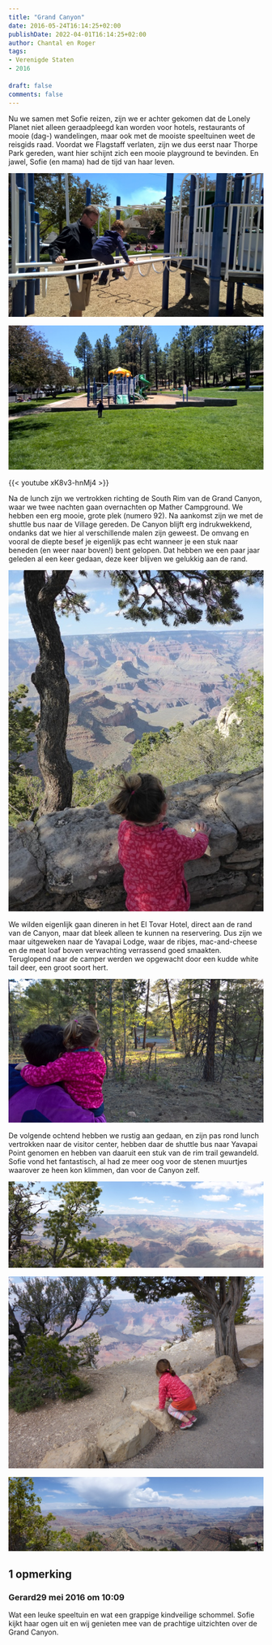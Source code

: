 ```yaml
---
title: "Grand Canyon"
date: 2016-05-24T16:14:25+02:00
publishDate: 2022-04-01T16:14:25+02:00
author: Chantal en Roger
tags:
- Verenigde Staten
- 2016

draft: false
comments: false
---
```


Nu we samen met Sofie reizen, zijn we er achter gekomen dat de Lonely Planet niet alleen geraadpleegd kan worden voor hotels, restaurants of mooie (dag-) wandelingen, maar ook met de mooiste speeltuinen weet de reisgids raad. Voordat we Flagstaff verlaten, zijn we dus eerst naar Thorpe Park gereden, want hier schijnt zich een mooie playground te bevinden. En jawel, Sofie (en mama) had de tijd van haar leven.

![Thorpe Park](./images/WP_20160524_12_06_34_Pro__highres3.jpg)

![Thorpe Park](./images/WP_20160524_12_05_54_Pro__highres3.jpg)

{{< youtube xK8v3-hnMj4 >}}

Na de lunch zijn we vertrokken richting de South Rim van de Grand Canyon, waar we twee nachten gaan overnachten op Mather Campground. We hebben een erg mooie, grote plek (numero 92). Na aankomst zijn we met de shuttle bus naar de Village gereden. De Canyon blijft erg indrukwekkend, ondanks dat we hier al verschillende malen zijn geweest. De omvang en vooral de diepte besef je eigenlijk pas echt wanneer je een stuk naar beneden (en weer naar boven!) bent gelopen. Dat hebben we een paar jaar geleden al een keer gedaan, deze keer blijven we gelukkig aan de rand.

![Grand Canyon](./images/P10500944.jpg)

We wilden eigenlijk gaan dineren in het El Tovar Hotel, direct aan de rand van de Canyon, maar dat bleek alleen te kunnen na reservering. Dus zijn we maar uitgeweken naar de Yavapai Lodge, waar de ribjes, mac-and-cheese en de meat loaf boven verwachting verrassend goed smaakten. Teruglopend naar de camper werden we opgewacht door een kudde white tail deer, een groot soort hert.

![Grand Canyon](./images/WP_20160524_18_42_12_Rich3.jpg)

De volgende ochtend hebben we rustig aan gedaan, en zijn pas rond lunch vertrokken naar de visitor center, hebben daar de shuttle bus naar Yavapai Point genomen en hebben van daaruit een stuk van de rim trail gewandeld. Sofie vond het fantastisch, al had ze meer oog voor de stenen muurtjes waarover ze heen kon klimmen, dan voor de Canyon zelf.

![Grand Canyon](./images/P10501134.jpg)

![Grand Canyon](./images/P10501144.jpg)

![Grand Canyon](./images/P10501354.jpg)

## 1 opmerking

### Gerard29 mei 2016 om 10:09

Wat een leuke speeltuin en wat een grappige kindveilige schommel. Sofie kijkt haar ogen uit en wij genieten mee van de prachtige uitzichten over de Grand Canyon.
